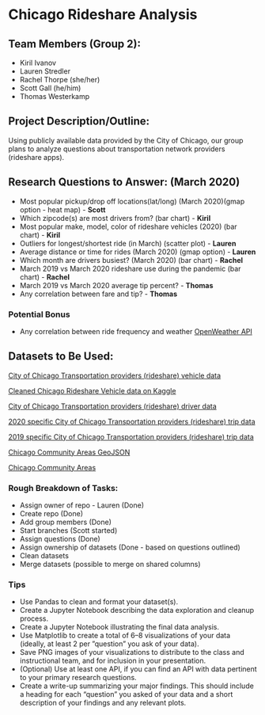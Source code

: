 # Chicago Rideshare Analysis

## Team Members (Group 2):
* Kiril Ivanov
* Lauren Stredler
* Rachel Thorpe (she/her)
* Scott Gall (he/him)
* Thomas Westerkamp

## Project Description/Outline:

Using publicly available data provided by the City of Chicago, our group plans to analyze questions about transportation network providers (rideshare apps).

## Research Questions to Answer: (March 2020)
* Most popular pickup/drop off locations(lat/long) (March 2020)(gmap option - heat map) - **Scott**
* Which zipcode(s) are most drivers from? (bar chart) - **Kiril** 
* Most popular make, model, color of rideshare vehicles (2020) (bar chart) - **Kiril** 
* Outliers for longest/shortest ride (in March) (scatter plot) - **Lauren** 
* Average distance or time for rides (March 2020) (gmap option) -  **Lauren** 
* Which month are drivers busiest? (March 2020) (bar chart) - **Rachel** 
* March 2019 vs March 2020 rideshare use during the pandemic (bar chart) - **Rachel** 
* March 2019 vs March 2020 average tip percent? - **Thomas** 
* Any correlation between fare and tip? - **Thomas** 

### Potential Bonus 
* Any correlation between ride frequency and weather [OpenWeather API](https://openweathermap.org/api)

## Datasets to Be Used:
[City of Chicago Transportation providers (rideshare) vehicle data](https://data.cityofchicago.org/Transportation/Transportation-Network-Providers-Vehicles/bc6b-sq4u)

[Cleaned Chicago Rideshare Vehicle data on Kaggle](https://www.kaggle.com/subwaymatch/chicago-uberlyft-vehicles) 

[City of Chicago Transportation providers (rideshare) driver data](https://data.cityofchicago.org/Transportation/Transportation-Network-Providers-Drivers/j6wf-834c)

[2020 specific City of Chicago Transportation providers (rideshare) trip data](https://data.cityofchicago.org/Transportation/Transportation-Network-Providers-Trips-2020/rmc8-eqv4) 

[2019 specific City of Chicago Transportation providers (rideshare) trip data](https://data.cityofchicago.org/Transportation/Transportation-Network-Providers-Trips-2019/iu3g-qa69) 

[Chicago Community Areas GeoJSON](https://www.kaggle.com/doyouevendata/chicago-community-areas-geojson)

[Chicago Community Areas](https://data.cityofchicago.org/resource/igwz-8jzy.json)

### Rough Breakdown of Tasks:
* Assign owner of repo - Lauren (Done)
* Create repo (Done)
* Add group members (Done)
* Start branches (Scott started)
* Assign questions (Done)
* Assign ownership of datasets (Done - based on questions outlined)
* Clean datasets
* Merge datasets (possible to merge on shared columns)

### Tips
* Use Pandas to clean and format your dataset(s). 
* Create a Jupyter Notebook describing the data exploration and cleanup process.
* Create a Jupyter Notebook illustrating the final data analysis. 
* Use Matplotlib to create a total of 6–8 visualizations of your data (ideally, at least 2 per ”question” you ask of your data). 
* Save PNG images of your visualizations to distribute to the class and instructional team, and for inclusion in your presentation. 
* (Optional) Use at least one API, if you can find an API with data pertinent to your primary research questions.
* Create a write-up summarizing your major findings. This should include a heading for each “question” you asked of your data and a short description of your findings and any relevant plots.
